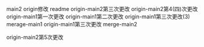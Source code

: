 main2 origin修改 readme
origin-main2第三次更改
origin-main2第4(四)次更改
origin-main1第一次更改
origin-main1第二次更改
origin-main1第三次更改(3)
merage-main1
origin-main1第三次更改
merge-main2

origin-main2第5次更改